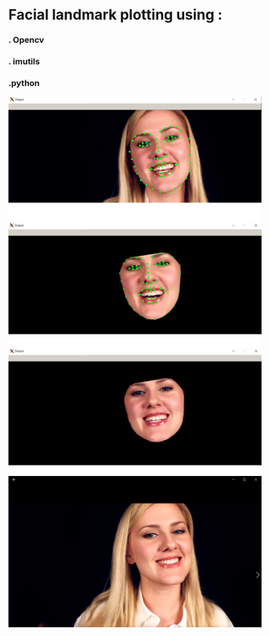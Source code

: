 # Facial landmark plotting using :

### . Opencv
### . imutils
### .python

![Output1](https://raw.githubusercontent.com/organismsh/facial_landmark/master/images/output1.PNG)
![Output2](https://raw.githubusercontent.com/organismsh/facial_landmark/master/images/output2.PNG)
![Output3](https://raw.githubusercontent.com/organismsh/facial_landmark/master/images/output3.PNG)
![Input](https://raw.githubusercontent.com/organismsh/facial_landmark/master/images/input.PNG)